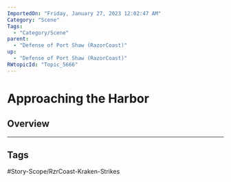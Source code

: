 ```yaml
---
ImportedOn: "Friday, January 27, 2023 12:02:47 AM"
Category: "Scene"
Tags:
  - "Category/Scene"
parent:
  - "Defense of Port Shaw (RazorCoast)"
up:
  - "Defense of Port Shaw (RazorCoast)"
RWtopicId: "Topic_5666"
---
```

# Approaching the Harbor
## Overview

---
## Tags
#Story-Scope/RzrCoast-Kraken-Strikes

